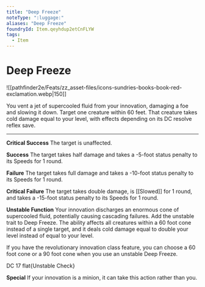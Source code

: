 ```yaml
---
title: "Deep Freeze"
noteType: ":luggage:"
aliases: "Deep Freeze"
foundryId: Item.qeyhdup2etCnFLYW
tags:
  - Item
---
```


# Deep Freeze
![[pathfinder2e/Feats/zz_asset-files/icons-sundries-books-book-red-exclamation.webp|150]]

You vent a jet of supercooled fluid from your innovation, damaging a foe and slowing it down. Target one creature within 60 feet. That creature takes cold damage equal to your level, with effects depending on its DC resolve reflex save.

* * *

**Critical Success** The target is unaffected.

**Success** The target takes half damage and takes a -5-foot status penalty to its Speeds for 1 round.

**Failure** The target takes full damage and takes a -10-foot status penalty to its Speeds for 1 round.

**Critical Failure** The target takes double damage, is [[Slowed]] for 1 round, and takes a -15-foot status penalty to its Speeds for 1 round.

**Unstable Function** Your innovation discharges an enormous cone of supercooled fluid, potentially causing cascading failures. Add the unstable trait to Deep Freeze. The ability affects all creatures within a 60 foot cone instead of a single target, and it deals cold damage equal to double your level instead of equal to your level.

If you have the revolutionary innovation class feature, you can choose a 60 foot cone or a 90 foot cone when you use an unstable Deep Freeze.

DC 17 flat{Unstable Check}

**Special** If your innovation is a minion, it can take this action rather than you.
